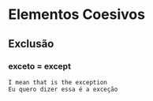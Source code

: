 # Elementos Coesivos

## Exclusão

### exceto = except

    I mean that is the exception 
    Eu quero dizer essa é a exceção
    
    


